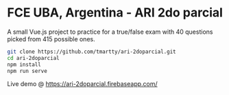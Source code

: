 # FCE UBA, Argentina - ARI 2do parcial

A small Vue.js project to practice for a true/false exam with 40 questions picked from 415 possible ones.

```bash
git clone https://github.com/tmartty/ari-2doparcial.git
cd ari-2doparcial
npm install
npm run serve
```

Live demo @ https://ari-2doparcial.firebaseapp.com/

